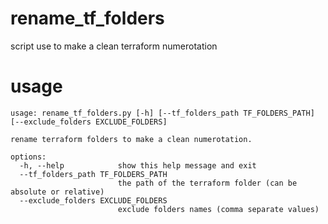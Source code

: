 # rename_tf_folders

script use to make a clean terraform numerotation

# usage

```
usage: rename_tf_folders.py [-h] [--tf_folders_path TF_FOLDERS_PATH] [--exclude_folders EXCLUDE_FOLDERS]

rename terraform folders to make a clean numerotation.

options:
  -h, --help            show this help message and exit
  --tf_folders_path TF_FOLDERS_PATH
                        the path of the terraform folder (can be absolute or relative)
  --exclude_folders EXCLUDE_FOLDERS
                        exclude folders names (comma separate values)
```


